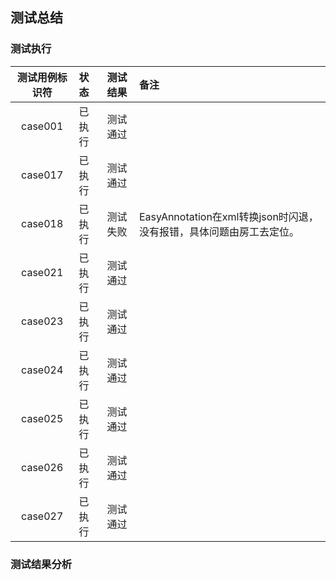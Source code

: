 ## 测试总结

### 测试执行

| 测试用例标识符 | 状态 | 测试结果 | 备注 |
| :------: | :------ | :------ |  :------ | 
| case001 | 已执行 | 测试通过 | |
| case017 | 已执行 | 测试通过 | |
| case018 | 已执行 | 测试失败 | EasyAnnotation在xml转换json时闪退，没有报错，具体问题由房工去定位。 |
| case021 | 已执行 | 测试通过 | |
| case023 | 已执行 | 测试通过 | |
| case024 | 已执行 | 测试通过 | |
| case025 | 已执行 | 测试通过 | |
| case026 | 已执行 | 测试通过 | |
| case027 | 已执行 | 测试通过 | |

### 测试结果分析
